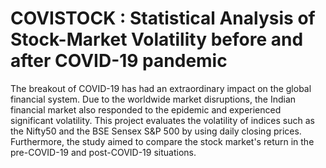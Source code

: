 # COVISTOCK : Statistical Analysis of Stock-Market Volatility before and after COVID-19 pandemic
The breakout of COVID-19 has had an extraordinary impact on the global financial system. Due to the worldwide market disruptions, the Indian financial market also responded to the epidemic and experienced significant volatility. This project evaluates the volatility of indices such as the Nifty50 and the BSE Sensex S&P 500 by using daily closing prices. Furthermore, the study aimed to compare the stock market's return in the pre-COVID-19 and post-COVID-19 situations.
